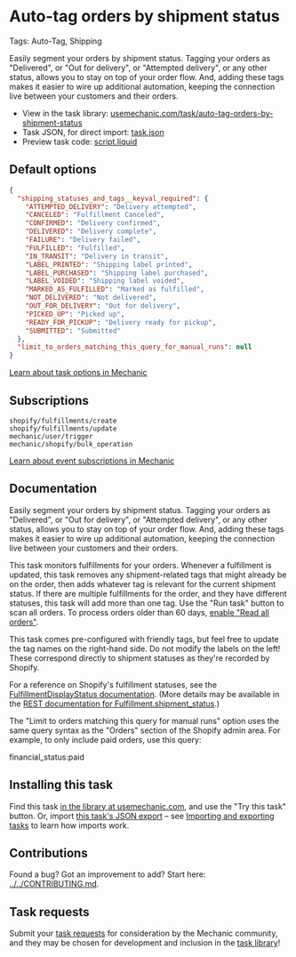 # Auto-tag orders by shipment status

Tags: Auto-Tag, Shipping

Easily segment your orders by shipment status. Tagging your orders as "Delivered", or "Out for delivery", or "Attempted delivery", or any other status, allows you to stay on top of your order flow. And, adding these tags makes it easier to wire up additional automation, keeping the connection live between your customers and their orders.

* View in the task library: [usemechanic.com/task/auto-tag-orders-by-shipment-status](https://usemechanic.com/task/auto-tag-orders-by-shipment-status)
* Task JSON, for direct import: [task.json](../../tasks/auto-tag-orders-by-shipment-status.json)
* Preview task code: [script.liquid](./script.liquid)

## Default options

```json
{
  "shipping_statuses_and_tags__keyval_required": {
    "ATTEMPTED_DELIVERY": "Delivery attempted",
    "CANCELED": "Fulfillment Canceled",
    "CONFIRMED": "Delivery confirmed",
    "DELIVERED": "Delivery complete",
    "FAILURE": "Delivery failed",
    "FULFILLED": "Fulfilled",
    "IN_TRANSIT": "Delivery in transit",
    "LABEL_PRINTED": "Shipping label printed",
    "LABEL_PURCHASED": "Shipping label purchased",
    "LABEL_VOIDED": "Shipping label voided",
    "MARKED_AS_FULFILLED": "Marked as fulfilled",
    "NOT_DELIVERED": "Not delivered",
    "OUT_FOR_DELIVERY": "Out for delivery",
    "PICKED_UP": "Picked up",
    "READY_FOR_PICKUP": "Delivery ready for pickup",
    "SUBMITTED": "Submitted"
  },
  "limit_to_orders_matching_this_query_for_manual_runs": null
}
```

[Learn about task options in Mechanic](https://docs.usemechanic.com/article/471-task-options)

## Subscriptions

```liquid
shopify/fulfillments/create
shopify/fulfillments/update
mechanic/user/trigger
mechanic/shopify/bulk_operation
```

[Learn about event subscriptions in Mechanic](https://docs.usemechanic.com/article/408-subscriptions)

## Documentation

Easily segment your orders by shipment status. Tagging your orders as "Delivered", or "Out for delivery", or "Attempted delivery", or any other status, allows you to stay on top of your order flow. And, adding these tags makes it easier to wire up additional automation, keeping the connection live between your customers and their orders.

This task monitors fulfillments for your orders. Whenever a fulfillment is updated, this task removes any shipment-related tags that might already be on the order, then adds whatever tag is relevant for the current shipment status. If there are multiple fulfillments for the order, and they have different statuses, this task will add more than one tag. Use the "Run task" button to scan all orders. To process orders older than 60 days, [enable "Read all orders"](https://docs.usemechanic.com/article/375-enabling-read-all-orders).

This task comes pre-configured with friendly tags, but feel free to update the tag names on the right-hand side. Do not modify the labels on the left! These correspond directly to shipment statuses as they're recorded by Shopify.

For a reference on Shopify's fulfillment statuses, see the [FulfillmentDisplayStatus documentation](https://shopify.dev/docs/admin-api/graphql/reference/shipping-and-fulfillment/fulfillmentdisplaystatus). (More details may be available in the [REST documentation for Fulfillment.shipment_status](https://shopify.dev/docs/admin-api/rest/reference/shipping-and-fulfillment/fulfillment#shipment-status-property-2021-04).)

The "Limit to orders matching this query for manual runs" option uses the same query syntax as the "Orders" section of the Shopify admin area. For example, to only include paid orders, use this query:

financial_status:paid

## Installing this task

Find this task [in the library at usemechanic.com](https://usemechanic.com/task/auto-tag-orders-by-shipment-status), and use the "Try this task" button. Or, import [this task's JSON export](../../tasks/auto-tag-orders-by-shipment-status.json) – see [Importing and exporting tasks](https://docs.usemechanic.com/article/505-importing-and-exporting-tasks) to learn how imports work.

## Contributions

Found a bug? Got an improvement to add? Start here: [../../CONTRIBUTING.md](../../CONTRIBUTING.md).

## Task requests

Submit your [task requests](https://mechanic.canny.io/task-requests) for consideration by the Mechanic community, and they may be chosen for development and inclusion in the [task library](https://tasks.mechanic.dev/)!
